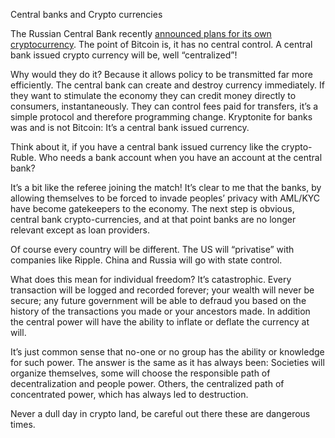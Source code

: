 Central banks and Crypto currencies

The Russian Central Bank recently <a href="https://www.bloomberg.com/view/articles/2017-10-17/authoritarian-cryptocurrencies-are-coming<"> announced plans for its own cryptocurrency</a>. The point of Bitcoin is, it has no central control. A central bank issued crypto currency will be, well “centralized”!

Why would they do it? Because it allows policy to be transmitted far more efficiently. The central bank can create and destroy currency immediately. If they want to stimulate the economy they can credit money directly to consumers, instantaneously. They can control fees paid for transfers, it’s a simple protocol and therefore programming change. Kryptonite for banks was and is not Bitcoin: It’s a central bank issued currency.

Think about it, if you have a central bank issued currency like the crypto-Ruble. Who needs a bank account when you have an account at the central bank?

It’s a bit like the referee joining the match! It’s clear to me that the banks, by allowing themselves to be forced to invade peoples’ privacy with AML/KYC have become gatekeepers to the economy. The next step is obvious, central bank crypto-currencies, and at that point banks are no longer relevant except as loan providers.

Of course every country will be different. The US will “privatise” with companies like Ripple. China and Russia will go with state control.

What does this mean for individual freedom? It’s catastrophic. Every transaction will be logged and recorded forever; your wealth will never be secure; any future government will be able to defraud you based on the history of the transactions you made or your ancestors made. In addition the central power will have the ability to inflate or deflate the currency at will.

It’s just common sense that no-one or no group has the ability or knowledge for such power. The answer is the same as it has always been: Societies will organize themselves, some will choose the responsible path of decentralization and people power. Others, the centralized path of concentrated power, which has always led to destruction.

Never a dull day in crypto land, be careful out there these are dangerous times.

